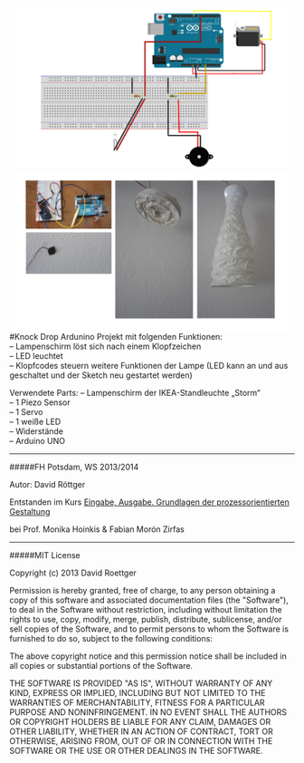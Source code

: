 ![fritzing-layout](fritzing-layout.png)  
![image](screenshot.png)  
#Knock Drop
Ardunino Projekt mit folgenden Funktionen:   
– Lampenschirm löst sich nach einem Klopfzeichen  
– LED leuchtet  
– Klopfcodes steuern weitere Funktionen der Lampe (LED kann an und aus geschaltet und der Sketch neu gestartet werden)  

Verwendete Parts:
– Lampenschirm der IKEA-Standleuchte „Storm“  
– 1 Piezo Sensor  
– 1 Servo  
– 1 weiße LED  
– Widerstände  
– Arduino UNO  

---

#####FH Potsdam, WS 2013/2014 

Autor: David Röttger

Entstanden im Kurs [Eingabe, Ausgabe. Grundlagen der prozessorientierten Gestaltung](https://incom.org/workspace/4693)

bei Prof. Monika Hoinkis & Fabian Morón Zirfas

---

#####MIT License

Copyright (c) 2013 David Roettger

Permission is hereby granted, free of charge, to any person obtaining a copy of this software and associated documentation files (the "Software"), to deal in the Software without restriction, including without limitation the rights to use, copy, modify, merge, publish, distribute, sublicense, and/or sell copies of the Software, and to permit persons to whom the Software is furnished to do so, subject to the following conditions:

The above copyright notice and this permission notice shall be included in all copies or substantial portions of the Software.

THE SOFTWARE IS PROVIDED "AS IS", WITHOUT WARRANTY OF ANY KIND, EXPRESS OR IMPLIED, INCLUDING BUT NOT LIMITED TO THE WARRANTIES OF MERCHANTABILITY, FITNESS FOR A PARTICULAR PURPOSE AND NONINFRINGEMENT. IN NO EVENT SHALL THE AUTHORS OR COPYRIGHT HOLDERS BE LIABLE FOR ANY CLAIM, DAMAGES OR OTHER LIABILITY, WHETHER IN AN ACTION OF CONTRACT, TORT OR OTHERWISE, ARISING FROM, OUT OF OR IN CONNECTION WITH THE SOFTWARE OR THE USE OR OTHER DEALINGS IN THE SOFTWARE.
